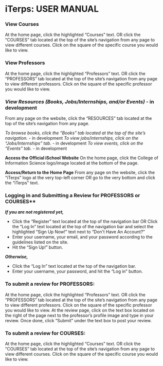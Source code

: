 # iTerps: USER MANUAL

### View Courses
At the home page, click the highlighted “Courses” text.
OR click the “COURSES” tab located at the top of the site’s navigation from any page to view different courses.
Click on the square of the specific course you would like to view.

### View Professors
At the home page, click the highlighted “Professors” text.
OR click the “PROFESSORS” tab located at the top of the site’s navigation from any page to view different professors.
Click on the square of the specific professor you would like to view.

### *View Resources (Books, Jobs/Internships, and/or Events)* - in development
From any page on the website, click the “RESOURCES” tab located at the top of the site’s navigation from any page.


*To browse books, click the “Books” tab located at the top of the site’s navigation.* - in development
*To view jobs/internships, click on the “Jobs/Internships” tab.* - in development
*To view events, click on the “Events” tab.* - in development

**Access the Official iSchool Website**
On the home page, click the College of Information Science logo/image located at the bottom of the page.

**Access/Return to the Home Page**
From any page on the website, click the “iTerps” logo at the very top-left corner OR  go to the very bottom and click the “iTerps” text.

### Logging in and Submitting a Review for PROFESSORS or COURSES**
***If you are not registered yet,***
- Click the “Register” text located at the top of the navigation bar 
OR Click the “Log In” text located at the top of the navigation bar and select the highlighted “Sign Up Now!” text next to “Don't Have An Account?” 
- Enter your username, your email, and your password according to the guidelines listed on the site.
- Hit the “Sign Up!” button.


***Otherwise,***
- Click the “Log In” text located at the top of the navigation bar. 
- Enter your username, your password, and hit the “Log in” button.

### To submit a review for PROFESSORS:
At the home page, click the highlighted “Professors”  text.
OR click the “PROFESSORS” tab located at the top of the site’s navigation from any page to view different professors.
Click on the square of the specific professor you would like to view.
At the review page, click on the text box located on the right of the page next to the professor’s profile image and type in your review. 
Once done, click “Submit” under the text box to post your review. 

### To submit a review for COURSES:
At the home page, click the highlighted “Courses” text.
OR click the “COURSES” tab located at the top of the site’s navigation from any page to view different courses.
Click on the square of the specific course you would like to view.
